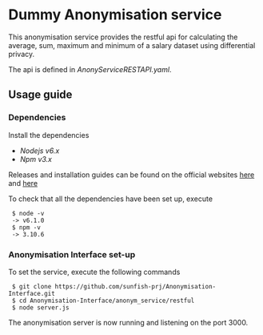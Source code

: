 # Dummy Anonymisation service

This anonymisation service provides the restful api for calculating the
average, sum, maximum and minimum of a salary dataset using differential privacy.

The api is defined in *AnonyServiceRESTAPI.yaml*.

## Usage guide

### Dependencies

Install the dependencies
- *Nodejs v6.x*
- *Npm v3.x*

Releases and installation guides can be found on the official websites
[here](https://nodejs.org) and [here](https://www.npmjs.com/)

To check that all the dependencies have been set up, execute
```
 $ node -v 
 -> v6.1.0
 $ npm -v
 -> 3.10.6
```

### Anonymisation Interface set-up

To set the service, execute the following commands
```
 $ git clone https://github.com/sunfish-prj/Anonymisation-Interface.git
 $ cd Anonymisation-Interface/anonym_service/restful
 $ node server.js
```
The anonymisation server is now running and listening on the port 3000.

